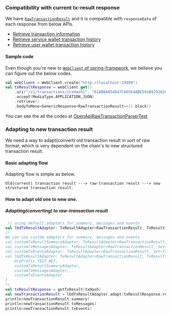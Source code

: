 ### Compatibility with current tx-result response

We
have [`RawTransactionResult`](../../libs/developers-tx-result-adapter/src/main/kotlin/com/linecorp/link/developers/txresult/v1/raw/model/raw-tx-result-models.kt#L27)
and it is compatible with `responseData` of each response from below APIs.

* [Retrieve transaction information](https://docs-blockchain.line.biz/api-guide/category-transactions#v1-transactions-txHash-get)
* [Retrieve service wallet transaction history](https://docs-blockchain.line.biz/api-guide/category-service-wallets/retrieve#v1-wallets-walletAddress-transactions-get)
* [Retrieve user wallet transaction history](https://docs-blockchain.line.biz/api-guide/category-users/retrieve#v1-users-userId-transactions-get)

#### Sample code

Even though you're new to [`WebClient` of spring-framework](https://docs.spring.io/spring-framework/docs/5.3.x/javadoc-api/), we believe you can figure out the below codes.

```kotlin
val webClient = WebClient.create("http://localhost:29999")
val txResultResponse = webClient.get()
    .uri("/v1/transactions/{txHash}", "61AB8A054D47CA05E4ABE591B929282CBCD7DACD5A4C8259020C566F0EC186BE")
    .accept(MediaType.APPLICATION_JSON)
    .retrieve()
    .bodyToMono<GenericResponse<RawTransactionResult>>().block()
```

You can see the all the codes
at [OpenApiRawTransactionParserTest](../../libs/developers-tx-result-adapter/src/main/kotlin/com/linecorp/link/developers/txresult/v1/raw/adapter/OpenApiRawTransactionParserTest.kt)

### Adapting to new transaction result

We need a way to adapt(convert) old transaction result in sort of raw format, which is very dependent on the chain's to
new structured transaction result.

#### Basic adapting flow

Adapting flow is simple as below.

 ```
 Old(current) transaction result ---> raw-transaction result ---> new structured transaction result.
 ```

#### How to adapt old one to new one.

##### Adapting(converting) to raw-transaction result

```kotlin
 // using default adapters for summary, messages and events
val lbdTxResultAdapter: TxResultAdapter<RawTransactionResult, TxResult> = LbdTxEventsAdapterV1 (HrpPrefix.TEST_NET)
/*
We can use custom adapters for summary, messages and events
val customTxResultSummaryAdapter: TxResultAdapter<RawTransactionResult, TxResultSummary> = CustomTxSummaryAdapterV1();
val customTxMessagesAdapter: TxResultAdapter<RawTransactionResult, Set<TxMessage>> = CustomTxMessageAdapterV1();
val customTxEventsAdapter: TxResultAdapter<RawTransactionResult, Set<TransactionEvent>> = CustomTxMessageAdapterV1();
val lbdTxResultAdapter: TxResultAdapter<RawTransactionResult, TxResult> = LbdTxEventsAdapterV1(
    HrpPrefix.TEST_NET,
    customTxResultSummaryAdapter,
    customTxMessagesAdapter,
    customTxEventsAdapter
)
*/
val txResultResponse = getTxResult(txHash)
val newTransactionResult = lbdTxResultAdapter.adapt(txResultResponse.responseData)
println(newTransactionResult.summary)
println(newTransactionResult.txMessages)
println(newTransactionResult.txEvents)
```


